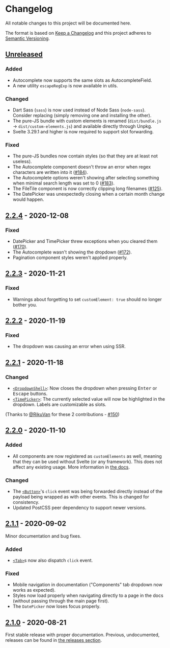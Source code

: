 # Changelog

All notable changes to this project will be documented here.

The format is based on [Keep a Changelog](https://keepachangelog.com/) and this project adheres to [Semantic Versioning](https://semver.org/).

## [Unreleased]

### Added

- Autocomplete now supports the same slots as AutocompleteField.
- A new utility `escapeRegExp` is now available in utils.

### Changed

- Dart Sass (`sass`) is now used instead of Node Sass (`node-sass`). Consider replacing (simply removing one and installing the other).
- The pure-JS bundle with custom elements is renamed (`dist/bundle.js` → `dist/custom-elements.js`) and available directly through Unpkg.
- Svelte 3.29.1 and higher is now required to support slot forwarding.

### Fixed

- The pure-JS bundles now contain styles (so that they are at least not useless).
- The Autocomplete component doesn't throw an error when regex characters are written into it ([#184](https://github.com/illright/attractions/issues/184)).
- The Autocomplete options weren't showing after selecting something when minimal search length was set to 0 ([#183](https://github.com/illright/attractions/issues/183)).
- The FileTile component is now correctly clipping long filenames ([#125](https://github.com/illright/attractions/issues/125)).
- The DatePicker was unexpectedly closing when a certain month change would happen.

## [2.2.4] - 2020-12-08

### Fixed

- DatePicker and TimePicker threw exceptions when you cleared them ([#170](https://github.com/illright/attractions/issues/170)).
- The Autocomplete wasn't showing the dropdown ([#172](https://github.com/illright/attractions/issues/172)).
- Pagination component styles weren't applied properly.

## [2.2.3] - 2020-11-21

### Fixed

- Warnings about forgetting to set `customElement: true` should no longer bother you.

## [2.2.2] - 2020-11-19

### Fixed

- The dropdown was causing an error when using SSR.

## [2.2.1] - 2020-11-18

### Changed

- [`<DropdownShell>`](https://illright.github.io/attractions/docs/components/dropdown-shell): Now closes the dropdown when pressing <kbd>Enter</kbd> or <kbd>Escape</kbd> buttons.
- [`<TimePicker>`](https://illright.github.io/attractions/docs/components/time-picker): The currently selected value will now be highlighted in the dropdown. Labels are customizable as slots.

(Thanks to [@RikuVan](https://github.com/RikuVan) for these 2 contributions - [#150](https://github.com/illright/attractions/pull/150))

## [2.2.0] - 2020-11-10

### Added

- All components are now registered as `customElements` as well, meaning that they can be used without Svelte (or any framework). This does not affect any existing usage. More information in [the docs](https://illright.github.io/attractions/docs/custom-elements).

### Changed

- The [`<Button>`](https://github.com/illright/attractions/blob/master/attractions/button/button.svelte)'s `click` event was being forwarded directly instead of the payload being wrapped as with other events. This is changed for consistency.
- Updated PostCSS peer dependency to support newer versions.

## [2.1.1] - 2020-09-02

Minor documentation and bug fixes.

### Added

- [`<Tab>`](https://github.com/illright/attractions/blob/master/attractions/tab/tab.svelte)s
  now also dispatch `click` event.

### Fixed

- Mobile navigation in documentation ("Components" tab dropdown now works as expected).
- Styles now load properly when navigating directly to a page in the docs (without passing through the main page first).
- The `DatePicker` now loses focus properly.

## [2.1.0] - 2020-08-21

First stable release with proper documentation.
Previous, undocumented, releases can be found in [the releases section](https://github.com/illright/attractions/releases).

[unreleased]: https://github.com/illright/attractions/compare/v2.2.4...HEAD
[2.2.4]: https://github.com/illright/attractions/releases/tag/v2.2.4
[2.2.3]: https://github.com/illright/attractions/releases/tag/v2.2.3
[2.2.2]: https://github.com/illright/attractions/releases/tag/v2.2.2
[2.2.1]: https://github.com/illright/attractions/releases/tag/v2.2.1
[2.2.0]: https://github.com/illright/attractions/releases/tag/v2.2.0
[2.1.1]: https://github.com/illright/attractions/releases/tag/v2.1.1
[2.1.0]: https://github.com/illright/attractions/releases/tag/v2.1.0
